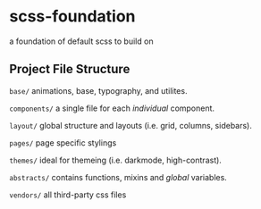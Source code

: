# scss-foundation
a foundation of default scss to build on

## Project File Structure

`base/`
animations, base, typography, and utilites.

`components/`
a single file for each _individual_ component.

`layout/`
global structure and layouts (i.e. grid, columns, sidebars).

`pages/`
page specific stylings

`themes/`
ideal for themeing (i.e. darkmode, high-contrast).

`abstracts/`
contains functions, mixins and *global* variables.

`vendors/`
all third-party css files
